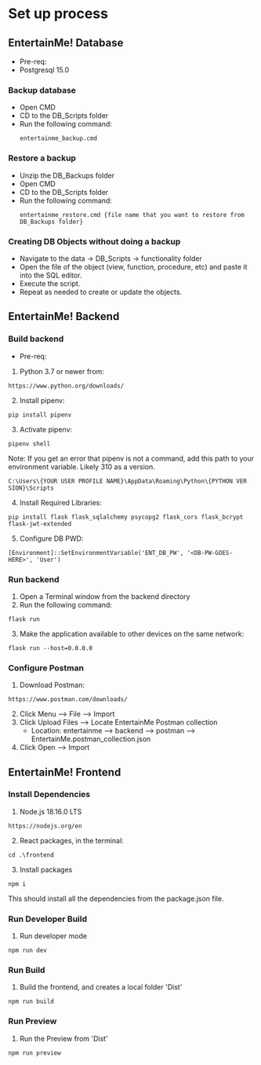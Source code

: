 # Set up process

## EntertainMe! Database

- Pre-req:
- Postgresql 15.0

### Backup database

- Open CMD
- CD to the DB_Scripts folder
- Run the following command:
  ```
  entertainme_backup.cmd
  ```

### Restore a backup

- Unzip the DB_Backups folder
- Open CMD
- CD to the DB_Scripts folder
- Run the following command:
  ```
  entertainme_restore.cmd {file name that you want to restore from DB_Backups folder}
  ```

### Creating DB Objects without doing a backup

- Navigate to the data -> DB_Scripts -> functionality folder
- Open the file of the object (view, function, procedure, etc) and paste it into the SQL editor.
- Execute the script.
- Repeat as needed to create or update the objects.


## EntertainMe! Backend

### Build backend
* Pre-req:
1. Python 3.7 or newer from:
```
https://www.python.org/downloads/
```
2. Install pipenv:
```
pip install pipenv
```
3. Activate pipenv:
```
pipenv shell
```
Note: If you get an error that pipenv is not a command, add this path to your environment variable. Likely 310 as a version.
```
C:\Users\{YOUR USER PROFILE NAME}\AppData\Roaming\Python\{PYTHON VER
SION}\Scripts
```

4. Install Required Libraries:
```
pip install flask flask_sqlalchemy psycopg2 flask_cors flask_bcrypt flask-jwt-extended
```

5. Configure DB PWD:
```
[Environment]::SetEnvironmentVariable('ENT_DB_PW', '<DB-PW-GOES-HERE>', 'User')
```

### Run backend
1. Open a Terminal window from the backend directory
2. Run the following command:
```
flask run
```
3. Make the application available to other devices on the same network:
```
flask run --host=0.0.0.0
```

### Configure Postman
1. Download Postman:
```
https://www.postman.com/downloads/
```
2. Click Menu --> File --> Import
3. Click Upload Files --> Locate EntertainMe Postman collection
    * Location: entertainme --> backend --> postman --> EntertainMe.postman_collection.json
4. Click Open --> Import


## EntertainMe! Frontend

### Install Dependencies

1. Node.js 18.16.0 LTS

```
https://nodejs.org/en
```

2. React packages, in the terminal:

```
cd .\frontend
```

3. Install packages

```
npm i
```

This should install all the dependencies from the package.json file.

### Run Developer Build

1. Run developer mode

```
npm run dev
```

### Run Build

1. Build the frontend, and creates a local folder 'Dist'

```
npm run build
```

### Run Preview

1. Run the Preview from 'Dist'

```
npm run preview
```

